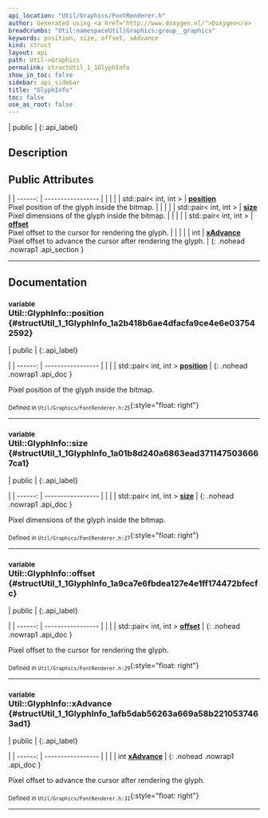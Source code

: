 ```yaml
---
api_location: "Util/Graphics/FontRenderer.h"
author: Generated using <a href="http://www.doxygen.nl/">Doxygen</a>
breadcrumbs: "Util:namespaceUtil|Graphics:group__graphics"
keywords: position, size, offset, xAdvance
kind: struct
layout: api
path: Util->Graphics
permalink: structUtil_1_1GlyphInfo
show_in_toc: false
sidebar: api_sidebar
title: "GlyphInfo"
toc: false
use_as_root: false
---
```


| public |
{:.api_label}

## Description





## Public Attributes

|
| ------: | ----------------- |
|  | |
| std::pair< int, int > | **[position](#structUtil_1_1GlyphInfo_1a2b418b6ae4dfacfa9ce4e6e037542592)**  <br/> Pixel position of the glyph inside the bitmap. |
|  | |
| std::pair< int, int > | **[size](#structUtil_1_1GlyphInfo_1a01b8d240a6863ead3711475036667ca1)**  <br/> Pixel dimensions of the glyph inside the bitmap. |
|  | |
| std::pair< int, int > | **[offset](#structUtil_1_1GlyphInfo_1a9ca7e6fbdea127e4e1ff174472bfecfc)**  <br/> Pixel offset to the cursor for rendering the glyph. |
|  | |
| int | **[xAdvance](#structUtil_1_1GlyphInfo_1afb5dab56263a669a58b2210537463ad1)**  <br/> Pixel offset to advance the cursor after rendering the glyph. |
{: .nohead .nowrap1 .api_section }


-------------------------------------------------------------------

## Documentation

### <small>variable</small><br/> Util::GlyphInfo::position {#structUtil_1_1GlyphInfo_1a2b418b6ae4dfacfa9ce4e6e037542592}

| public |
{:.api_label}

|
| ------: | ----------------- |
|  |
| std::pair< int, int > **[position](#structUtil_1_1GlyphInfo_1a2b418b6ae4dfacfa9ce4e6e037542592)**  |
{: .nohead .nowrap1 .api_doc }

Pixel position of the glyph inside the bitmap.





<sub>Defined in `Util/Graphics/FontRenderer.h:25`</sub>{:style="float: right"}

-------------------------------------------------------------------

### <small>variable</small><br/> Util::GlyphInfo::size {#structUtil_1_1GlyphInfo_1a01b8d240a6863ead3711475036667ca1}

| public |
{:.api_label}

|
| ------: | ----------------- |
|  |
| std::pair< int, int > **[size](#structUtil_1_1GlyphInfo_1a01b8d240a6863ead3711475036667ca1)**  |
{: .nohead .nowrap1 .api_doc }

Pixel dimensions of the glyph inside the bitmap.





<sub>Defined in `Util/Graphics/FontRenderer.h:27`</sub>{:style="float: right"}

-------------------------------------------------------------------

### <small>variable</small><br/> Util::GlyphInfo::offset {#structUtil_1_1GlyphInfo_1a9ca7e6fbdea127e4e1ff174472bfecfc}

| public |
{:.api_label}

|
| ------: | ----------------- |
|  |
| std::pair< int, int > **[offset](#structUtil_1_1GlyphInfo_1a9ca7e6fbdea127e4e1ff174472bfecfc)**  |
{: .nohead .nowrap1 .api_doc }

Pixel offset to the cursor for rendering the glyph.





<sub>Defined in `Util/Graphics/FontRenderer.h:29`</sub>{:style="float: right"}

-------------------------------------------------------------------

### <small>variable</small><br/> Util::GlyphInfo::xAdvance {#structUtil_1_1GlyphInfo_1afb5dab56263a669a58b2210537463ad1}

| public |
{:.api_label}

|
| ------: | ----------------- |
|  |
| int **[xAdvance](#structUtil_1_1GlyphInfo_1afb5dab56263a669a58b2210537463ad1)**  |
{: .nohead .nowrap1 .api_doc }

Pixel offset to advance the cursor after rendering the glyph.





<sub>Defined in `Util/Graphics/FontRenderer.h:31`</sub>{:style="float: right"}

-------------------------------------------------------------------

